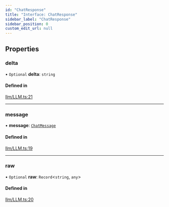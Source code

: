 ```yaml
---
id: "ChatResponse"
title: "Interface: ChatResponse"
sidebar_label: "ChatResponse"
sidebar_position: 0
custom_edit_url: null
---
```


## Properties

### delta

• `Optional` **delta**: `string`

#### Defined in

[llm/LLM.ts:21](https://github.com/run-llama/LlamaIndexTS/blob/50c0b04/packages/core/src/llm/LLM.ts#L21)

___

### message

• **message**: [`ChatMessage`](ChatMessage.md)

#### Defined in

[llm/LLM.ts:19](https://github.com/run-llama/LlamaIndexTS/blob/50c0b04/packages/core/src/llm/LLM.ts#L19)

___

### raw

• `Optional` **raw**: `Record`<`string`, `any`\>

#### Defined in

[llm/LLM.ts:20](https://github.com/run-llama/LlamaIndexTS/blob/50c0b04/packages/core/src/llm/LLM.ts#L20)
